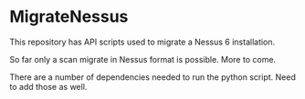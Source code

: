 # MigrateNessus
This repository has API scripts used to migrate a Nessus 6 installation.

So far only a scan migrate in Nessus format is possible. More to come.

There are a number of dependencies needed to run the python script. Need to add those as well.
